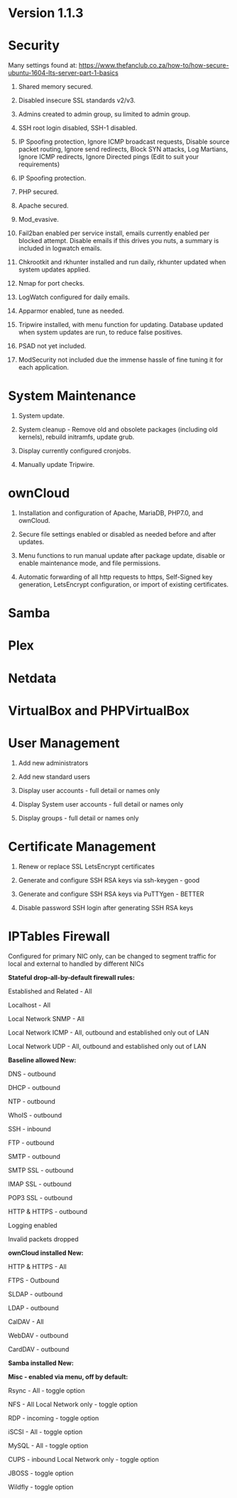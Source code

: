 # **Version 1.1.3**

  
# **Security**
  
Many settings found at: https://www.thefanclub.co.za/how-to/how-secure-ubuntu-1604-lts-server-part-1-basics
  
1) Shared memory secured.
  
2) Disabled insecure SSL standards v2/v3.
  
3) Admins created to admin group, su limited to admin group.
  
4) SSH root login disabled, SSH-1 disabled.
  
5) IP Spoofing protection, Ignore ICMP broadcast requests, Disable source packet routing, Ignore send redirects, Block SYN attacks, Log Martians, Ignore ICMP redirects, Ignore Directed pings (Edit to suit your requirements)
  
6) IP Spoofing protection.
  
7) PHP secured.
  
8) Apache secured.
  
9) Mod_evasive.
  
10) Fail2ban enabled per service install, emails currently enabled per blocked attempt. Disable emails if this drives you nuts, a summary is included in logwatch emails.
  
11) Chkrootkit and rkhunter installed and run daily, rkhunter updated when system updates applied.
  
12) Nmap for port checks.
  
13) LogWatch configured for daily emails.
  
14) Apparmor enabled, tune as needed.
  
15) Tripwire installed, with menu function for updating. Database updated when system updates are run, to reduce false positives.
  
16) PSAD not yet included.
  
17) ModSecurity not included due the immense hassle of fine tuning it for each application.
  
  
# **System Maintenance**

1) System update.

2) System cleanup - Remove old and obsolete packages (including old kernels), rebuild initramfs, update grub.

3) Display currently configured cronjobs.

4) Manually update Tripwire.


# **ownCloud**
  
1) Installation and configuration of Apache, MariaDB, PHP7.0, and ownCloud.
  
2) Secure file settings enabled or disabled as needed before and after updates.
  
3) Menu functions to run manual update after package update, disable or enable maintenance mode, and file permissions.
  
4) Automatic forwarding of all http requests to https, Self-Signed key generation, LetsEncrypt configuration, or import of existing certificates.
  
  
# **Samba**
  
  
# **Plex**
  
  
# **Netdata**
  
  
# **VirtualBox and PHPVirtualBox**
  
  
# **User Management**

1) Add new administrators

2) Add new standard users

3) Display user accounts - full detail or names only

4) Display System user accounts - full detail or names only

5) Display groups - full detail or names only


  
# **Certificate Management**

1) Renew or replace SSL LetsEncrypt certificates

2) Generate and configure SSH RSA keys via ssh-keygen - good

3) Generate and configure SSH RSA keys via PuTTYgen - BETTER

4) Disable password SSH login after generating SSH RSA keys
  
  
# **IPTables Firewall**
  
Configured for primary NIC only, can be changed to segment traffic for local and external to handled by different NICs
  
  
**Stateful drop-all-by-default firewall rules:**

Established and Related - All

Localhost - All

Local Network SNMP - All

Local Network ICMP - All, outbound and established only out of LAN

Local Network UDP - All, outbound and established only out of LAN
  
  
**Baseline allowed New:**

DNS - outbound

DHCP - outbound

NTP - outbound

WhoIS - outbound

SSH - inbound

FTP - outbound

SMTP - outbound

SMTP SSL - outbound

IMAP SSL - outbound

POP3 SSL - outbound

HTTP & HTTPS - outbound

Logging enabled

Invalid packets dropped
  
  
**ownCloud installed New:**

HTTP & HTTPS - All

FTPS - Outbound

SLDAP - outbound

LDAP - outbound

CalDAV - All

WebDAV - outbound

CardDAV - outbound
  
  
**Samba installed New:**
  


  
**Misc - enabled via menu, off by default:**

Rsync - All - toggle option

NFS - All Local Network only - toggle option

RDP - incoming - toggle option

iSCSI - All - toggle option

MySQL - All - toggle option

CUPS - inbound Local Network only - toggle option

JBOSS - toggle option

Wildfly - toggle option
